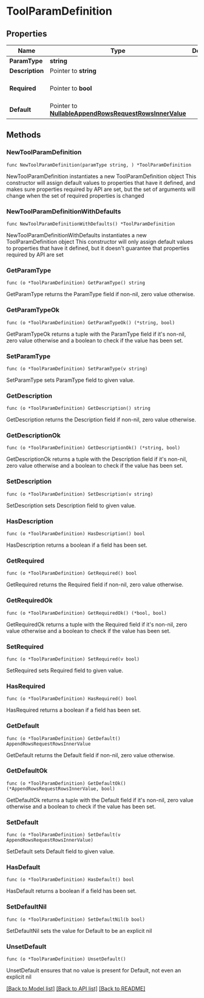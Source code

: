 # ToolParamDefinition

## Properties

Name | Type | Description | Notes
------------ | ------------- | ------------- | -------------
**ParamType** | **string** |  | 
**Description** | Pointer to **string** |  | [optional] 
**Required** | Pointer to **bool** |  | [optional] [default to true]
**Default** | Pointer to [**NullableAppendRowsRequestRowsInnerValue**](AppendRowsRequestRowsInnerValue.md) |  | [optional] 

## Methods

### NewToolParamDefinition

`func NewToolParamDefinition(paramType string, ) *ToolParamDefinition`

NewToolParamDefinition instantiates a new ToolParamDefinition object
This constructor will assign default values to properties that have it defined,
and makes sure properties required by API are set, but the set of arguments
will change when the set of required properties is changed

### NewToolParamDefinitionWithDefaults

`func NewToolParamDefinitionWithDefaults() *ToolParamDefinition`

NewToolParamDefinitionWithDefaults instantiates a new ToolParamDefinition object
This constructor will only assign default values to properties that have it defined,
but it doesn't guarantee that properties required by API are set

### GetParamType

`func (o *ToolParamDefinition) GetParamType() string`

GetParamType returns the ParamType field if non-nil, zero value otherwise.

### GetParamTypeOk

`func (o *ToolParamDefinition) GetParamTypeOk() (*string, bool)`

GetParamTypeOk returns a tuple with the ParamType field if it's non-nil, zero value otherwise
and a boolean to check if the value has been set.

### SetParamType

`func (o *ToolParamDefinition) SetParamType(v string)`

SetParamType sets ParamType field to given value.


### GetDescription

`func (o *ToolParamDefinition) GetDescription() string`

GetDescription returns the Description field if non-nil, zero value otherwise.

### GetDescriptionOk

`func (o *ToolParamDefinition) GetDescriptionOk() (*string, bool)`

GetDescriptionOk returns a tuple with the Description field if it's non-nil, zero value otherwise
and a boolean to check if the value has been set.

### SetDescription

`func (o *ToolParamDefinition) SetDescription(v string)`

SetDescription sets Description field to given value.

### HasDescription

`func (o *ToolParamDefinition) HasDescription() bool`

HasDescription returns a boolean if a field has been set.

### GetRequired

`func (o *ToolParamDefinition) GetRequired() bool`

GetRequired returns the Required field if non-nil, zero value otherwise.

### GetRequiredOk

`func (o *ToolParamDefinition) GetRequiredOk() (*bool, bool)`

GetRequiredOk returns a tuple with the Required field if it's non-nil, zero value otherwise
and a boolean to check if the value has been set.

### SetRequired

`func (o *ToolParamDefinition) SetRequired(v bool)`

SetRequired sets Required field to given value.

### HasRequired

`func (o *ToolParamDefinition) HasRequired() bool`

HasRequired returns a boolean if a field has been set.

### GetDefault

`func (o *ToolParamDefinition) GetDefault() AppendRowsRequestRowsInnerValue`

GetDefault returns the Default field if non-nil, zero value otherwise.

### GetDefaultOk

`func (o *ToolParamDefinition) GetDefaultOk() (*AppendRowsRequestRowsInnerValue, bool)`

GetDefaultOk returns a tuple with the Default field if it's non-nil, zero value otherwise
and a boolean to check if the value has been set.

### SetDefault

`func (o *ToolParamDefinition) SetDefault(v AppendRowsRequestRowsInnerValue)`

SetDefault sets Default field to given value.

### HasDefault

`func (o *ToolParamDefinition) HasDefault() bool`

HasDefault returns a boolean if a field has been set.

### SetDefaultNil

`func (o *ToolParamDefinition) SetDefaultNil(b bool)`

 SetDefaultNil sets the value for Default to be an explicit nil

### UnsetDefault
`func (o *ToolParamDefinition) UnsetDefault()`

UnsetDefault ensures that no value is present for Default, not even an explicit nil

[[Back to Model list]](../README.md#documentation-for-models) [[Back to API list]](../README.md#documentation-for-api-endpoints) [[Back to README]](../README.md)


